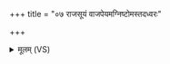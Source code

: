 +++
title = "०७ राजसूयं वाजपेयमग्निष्टोमस्तदध्वरः"

+++
<details><summary>मूलम् (VS)</summary>

रा॑ज॒सूयं॑ वाज॒पेय॑मग्निष्टो॒मस्तद॑ध्व॒रः। अ॑र्काश्वमे॒धावुच्छि॑ष्टे जी॒वब॑र्हिर्म॒दिन्त॑मः ॥
</details>